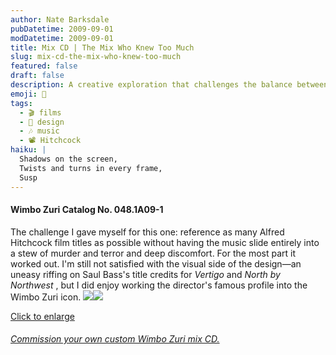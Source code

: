 ```yaml
---
author: Nate Barksdale
pubDatetime: 2009-09-01
modDatetime: 2009-09-01
title: Mix CD | The Mix Who Knew Too Much
slug: mix-cd-the-mix-who-knew-too-much
featured: false
draft: false
description: A creative exploration that challenges the balance between Alfred Hitchcock's cinematic themes and the musical landscape, while incorporating visual elements inspired by his iconic style.
emoji: 🎥
tags:
  - 🎬 films
  - 🎨 design
  - 🎶 music
  - 📽️ Hitchcock
haiku: |
  Shadows on the screen,  
  Twists and turns in every frame,  
  Susp
---
```


#### Wimbo Zuri Catalog No. 048.1A09-1

The challenge I gave myself for this one: reference as many Alfred Hitchcock film titles as possible without having the music slide entirely into a stew of murder and terror and deep discomfort. For the most part it worked out. I'm still not satisfied with the visual side of the design—an uneasy riffing on Saul Bass's title credits for _Vertigo_ and _North by Northwest_ , but I did enjoy working the director's famous profile into the Wimbo Zuri icon. [![](https://www.natebarksdale.com/wp-content/uploads/portfolio/hitchcock_260.jpg)](https://www.natebarksdale.com/wp-content/uploads/portfolio/hitchcock_530.jpg)[![](https://www.natebarksdale.com/wp-content/uploads/portfolio/hitchcock2_260.jpg)](https://www.natebarksdale.com/wp-content/uploads/portfolio/hitchcock2_530.jpg)

[Click to enlarge](https://www.natebarksdale.com/wp-content/uploads/portfolio/hitchcock_530.jpg)

###### [Commission your own custom Wimbo Zuri mix CD.](https://www.natebarksdale.com/?p=342)
